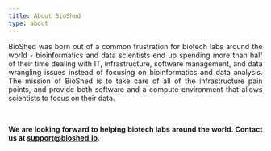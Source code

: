 ```yaml
---
title: About BioShed
type: about
---
```


<p align="justify">BioShed was born out of a common frustration for biotech labs around the world - bioinformatics and data scientists end up spending more than half of their time dealing with IT, infrastructure, software management, and data wrangling issues instead of focusing on bioinformatics and data analysis. The mission of BioShed is to take care of all of the infrastructure pain points, and provide both software and a compute environment that allows scientists to focus on their data.</p><br>

<p align="justify"><b>We are looking forward to helping biotech labs around the world. Contact us at <a href="mailto:support@bioshed.io">support@bioshed.io</a>.</b></p>
